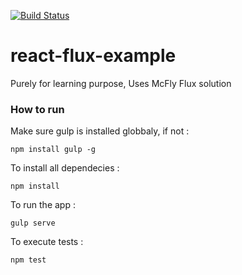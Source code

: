 [![Build Status](https://travis-ci.org/gs-akhan/react-flux-example.svg?branch=master)](https://travis-ci.org/gs-akhan/react-flux-example)

# react-flux-example
Purely for learning purpose, Uses McFly Flux solution


### How to run

Make sure gulp is installed globbaly, if not :
```
npm install gulp -g
```

To install all dependecies :
```
npm install
```

To run the app :

```
gulp serve
```
To execute tests :

```
npm test
```